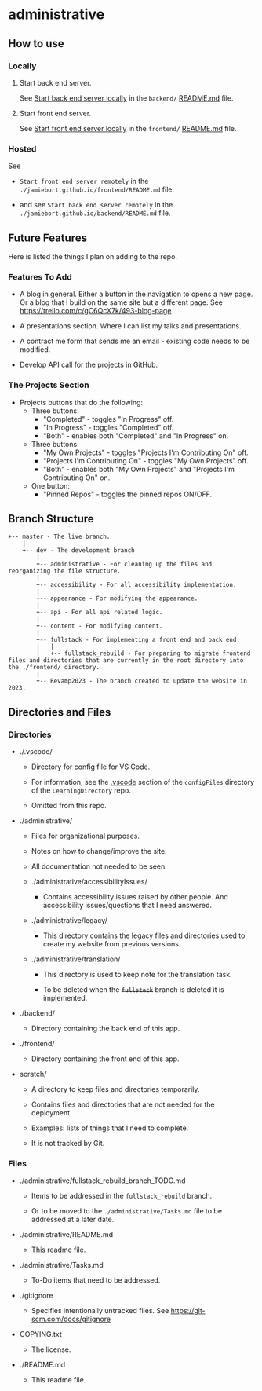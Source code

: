 # administrative

## How to use

### Locally

1. Start back end server.

   See [Start back end server locally](../backend/README.md#start-back-end-server-locally) in the `backend/` [README.md](../backend/README.md) file.

2. Start front end server.

   See [Start front end server locally](../frontend/README.md#start-front-end-server-locally) in the `frontend/` [README.md](../frontend/README.md) file.

### Hosted

<!-- TODO: clean up this section just to look like `Locally` above. -->

See

- `Start front end server remotely` in the `./jamiebort.github.io/frontend/README.md` file.

- and see `Start back end server remotely` in the `./jamiebort.github.io/backend/README.md` file.

## Future Features

Here is listed the things I plan on adding to the repo.

### Features To Add

- A blog in general. Either a button in the navigation to opens a new page. Or a blog that I build on the same site but a different page. See https://trello.com/c/gC6QcX7k/493-blog-page

- A presentations section. Where I can list my talks and presentations.

- A contract me form that sends me an email - existing code needs to be modified.

- Develop API call for the projects in GitHub.

### The Projects Section

- Projects buttons that do the following:
  - Three buttons:
    - "Completed" - toggles "In Progress" off.
    - "In Progress" - toggles "Completed" off.
    - "Both" - enables both "Completed" and "In Progress" on.
  - Three buttons:
    - "My Own Projects" - toggles "Projects I'm Contributing On" off.
    - "Projects I'm Contributing On" - toggles "My Own Projects" off.
    - "Both" - enables both "My Own Projects" and "Projects I'm Contributing On" on.
  - One button:
    - "Pinned Repos" - toggles the pinned repos ON/OFF.

## Branch Structure

```
+-- master - The live branch.
	|
	+-- dev - The development branch
		|
		+-- administrative - For cleaning up the files and reorganizing the file structure.
		|
		+-- accessibility - For all accessibility implementation.
		|
		+-- appearance - For modifying the appearance.
		|
		+-- api - For all api related logic.
		|
		+-- content - For modifying content.
		|
		+-- fullstack - For implementing a front end and back end.
		|   |
		|   +-- fullstack_rebuild - For preparing to migrate frontend files and directories that are currently in the root directory into the ./frontend/ directory.
		|
		+-- Revamp2023 - The branch created to update the website in 2023.
```

## Directories and Files

### Directories

- ./.vscode/

  - Directory for config file for VS Code.

  - For information, see the [.vscode](https://github.com/JamieBort/LearningDirectory/tree/master/Git/configFiles#vscode) section of the `configFiles` directory of the `LearningDirectory` repo.

  - Omitted from this repo.

- ./administrative/

  - Files for organizational purposes.

  - Notes on how to change/improve the site.

  - All documentation not needed to be seen.

  - ./administrative/accessibilityIssues/

    - Contains accessibility issues raised by other people. And accessibility issues/questions that I need answered.

  - ./administrative/legacy/

    - This directory contains the legacy files and directories used to create my website from previous versions.

  - ./administrative/translation/

    - This directory is used to keep note for the translation task.

    - To be deleted when ~~the `fullstack` branch is deleted~~ it is implemented.

- ./backend/

  - Directory containing the back end of this app.

- ./frontend/

  - Directory containing the front end of this app.

- scratch/

  - A directory to keep files and directories temporarily.

  - Contains files and directories that are not needed for the deployment.

  - Examples: lists of things that I need to complete.

  - It is not tracked by Git.

### Files

- ./administrative/fullstack_rebuild_branch_TODO.md

  - Items to be addressed in the `fullstack_rebuild` branch.

  - Or to be moved to the `./administrative/Tasks.md` file to be addressed at a later date.

- ./administrative/README.md

  - This readme file.

- ./administrative/Tasks.md

  - To-Do items that need to be addressed.

- ./gitignore

  - Specifies intentionally untracked files. See https://git-scm.com/docs/gitignore

- COPYING.txt

  - The license.

- ./README.md

  - This readme file.
